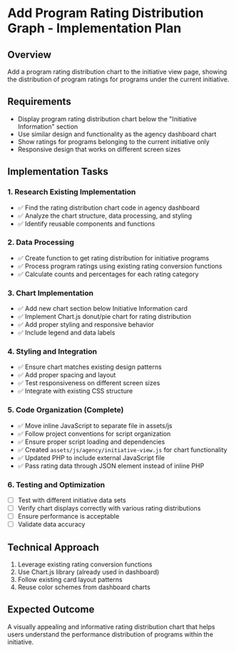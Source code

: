 # Add Program Rating Distribution Graph - Implementation Plan

## Overview
Add a program rating distribution chart to the initiative view page, showing the distribution of program ratings for programs under the current initiative.

## Requirements
- Display program rating distribution chart below the "Initiative Information" section
- Use similar design and functionality as the agency dashboard chart
- Show ratings for programs belonging to the current initiative only
- Responsive design that works on different screen sizes

## Implementation Tasks

### 1. Research Existing Implementation
- ✅ Find the rating distribution chart code in agency dashboard
- ✅ Analyze the chart structure, data processing, and styling
- ✅ Identify reusable components and functions

### 2. Data Processing
- ✅ Create function to get rating distribution for initiative programs
- ✅ Process program ratings using existing rating conversion functions
- ✅ Calculate counts and percentages for each rating category

### 3. Chart Implementation
- ✅ Add new chart section below Initiative Information card
- ✅ Implement Chart.js donut/pie chart for rating distribution
- ✅ Add proper styling and responsive behavior
- ✅ Include legend and data labels

### 4. Styling and Integration
- ✅ Ensure chart matches existing design patterns
- ✅ Add proper spacing and layout
- ✅ Test responsiveness on different screen sizes
- ✅ Integrate with existing CSS structure

### 5. Code Organization (Complete)
- ✅ Move inline JavaScript to separate file in assets/js
- ✅ Follow project conventions for script organization
- ✅ Ensure proper script loading and dependencies
- ✅ Created `assets/js/agency/initiative-view.js` for chart functionality
- ✅ Updated PHP to include external JavaScript file
- ✅ Pass rating data through JSON element instead of inline PHP

### 6. Testing and Optimization
- [ ] Test with different initiative data sets
- [ ] Verify chart displays correctly with various rating distributions
- [ ] Ensure performance is acceptable
- [ ] Validate data accuracy

## Technical Approach
1. Leverage existing rating conversion functions
2. Use Chart.js library (already used in dashboard)
3. Follow existing card layout patterns
4. Reuse color schemes from dashboard charts

## Expected Outcome
A visually appealing and informative rating distribution chart that helps users understand the performance distribution of programs within the initiative.
